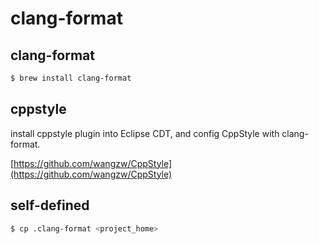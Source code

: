 # clang-format

## clang-format

```bash
$ brew install clang-format
```

## cppstyle

install cppstyle plugin into Eclipse CDT, and config CppStyle with clang-format.

[https://github.com/wangzw/CppStyle](https://github.com/wangzw/CppStyle)

## self-defined

```bash
$ cp .clang-format <project_home>
```

